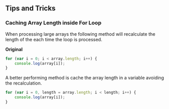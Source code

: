 ## Tips and Tricks

### Caching Array Length inside For Loop
When processing large arrays the following method will recalculate the length of the each time the loop is processed.

**Original**
```javascript
for (var i = 0; i < array.length; i++) {  
    console.log(array[i]);
}
```

A better performing method is cache the array length in a variable avoiding the recalculation. 
```javascript
for (var i = 0, length = array.length; i < length; i++) {  
    console.log(array[i]);
}
```